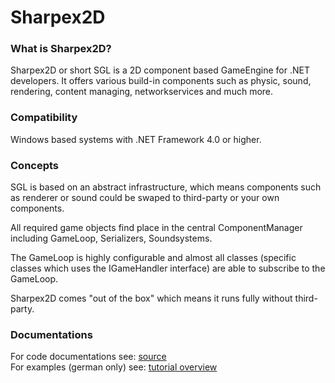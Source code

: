 Sharpex2D
===================

<h3>What is Sharpex2D?</h3>

Sharpex2D or short SGL is a 2D component based GameEngine for .NET developers.
It offers various build-in components such as physic, sound, rendering, content managing, networkservices and much more.


<h3>Compatibility</h3>

Windows based systems with .NET Framework 4.0 or higher.



<h3>Concepts</h3>

SGL is based on an abstract infrastructure, which means components such as renderer or sound could be swaped to third-party
or your own components.

All required game objects find place in the central ComponentManager including GameLoop, Serializers, Soundsystems.

The GameLoop is highly configurable and almost all classes (specific classes which uses the IGameHandler interface) are
able to subscribe to the GameLoop.

Sharpex2D comes "out of the box" which means it runs fully without third-party.


<h3>Documentations</h3>

For code documentations see: <a href="https://github.com/ThuCommix/Sharpex.GameLibrary/tree/master/Sharpex.GameLibrary">source</a> <br />
For examples (german only) see: <a href="http://www.vb-paradise.de/sonstiges/weitere-programmiersprachen/97492-sharpex-gamelibrary-tutorialuebersicht/"> tutorial overview</a>


